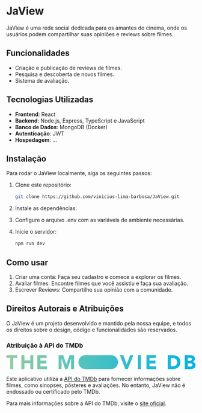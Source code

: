 # JaView

JaView é uma rede social dedicada para os amantes do cinema, onde os usuários podem compartilhar suas opiniões e reviews sobre filmes.

## Funcionalidades

- Criação e publicação de reviews de filmes.
- Pesquisa e descoberta de novos filmes.
- Sistema de avaliação.

## Tecnologias Utilizadas

- **Frontend**: React
- **Backend**: Node.js, Express, TypeScript e JavaScript
- **Banco de Dados**: MongoDB (Docker)
- **Autenticação**: JWT
- **Hospedagem**: ...

## Instalação

Para rodar o JaView localmente, siga os seguintes passos:

1. Clone este repositório:

   ```bash
   git clone https://github.com/vinicius-lima-barbosa/JaView.git

   ```

2. Instale as dependências:

3. Configure o arquivo .env com as variáveis de ambiente necessárias.

4. Inicie o servidor:
   ```bash
   npm run dev
   ```

## Como usar

1. Criar uma conta: Faça seu cadastro e comece a explorar os filmes.
2. Avaliar filmes: Encontre filmes que você assistiu e faça sua avaliação.
3. Escrever Reviews: Compartilhe sua opinião com a comunidade.

## Direitos Autorais e Atribuições

O JaView é um projeto desenvolvido e mantido pela nossa equipe, e todos os direitos sobre o design, código e funcionalidades são reservados.

### Atribuição à API do TMDb

![Logo do TMDB](/jaview_frontend/src/assets/logoLongoTMDB.svg)

Este aplicativo utiliza a [API do TMDb](https://www.themoviedb.org/documentation/api) para fornecer informações sobre filmes, como sinopses, pôsteres e avaliações. No entanto, JaView não é endossado ou certificado pelo TMDb.

Para mais informações sobre a API do TMDb, visite o [site oficial](https://www.themoviedb.org).